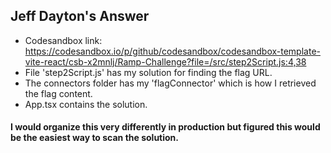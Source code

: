 ## Jeff Dayton's Answer

- Codesandbox link: https://codesandbox.io/p/github/codesandbox/codesandbox-template-vite-react/csb-x2mnlj/Ramp-Challenge?file=/src/step2Script.js:4,38
- File 'step2Script.js' has my solution for finding the flag URL.
- The connectors folder has my 'flagConnector' which is how I retrieved the flag content.
- App.tsx contains the solution.


#### I would organize this very differently in production but figured this would be the easiest way to scan the solution.